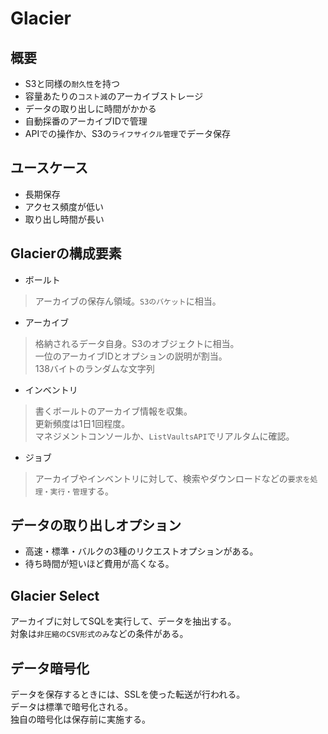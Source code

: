 # Glacier
## 概要
- S3と同様の`耐久性`を持つ
- 容量あたりの`コスト減`のアーカイブストレージ
- データの取り出しに時間がかかる
- 自動採番のアーカイブIDで管理
- APIでの操作か、S3の`ライフサイクル管理`でデータ保存

## ユースケース
- 長期保存
- アクセス頻度が低い
- 取り出し時間が長い
  
## Glacierの構成要素
- ボールト
> アーカイブの保存ん領域。`S3のバケット`に相当。
- アーカイブ
> 格納されるデータ自身。S3のオブジェクトに相当。  
> 一位のアーカイブIDとオプションの説明が割当。  
> 138バイトのランダムな文字列
- インベントリ
> 書くボールトのアーカイブ情報を収集。  
> 更新頻度は1日1回程度。  
> マネジメントコンソールか、`ListVaultsAPI`でリアルタムに確認。
- ジョブ
> アーカイブやインベントリに対して、検索やダウンロードなどの`要求を処理・実行・管理`する。

## データの取り出しオプション
- 高速・標準・バルクの3種のリクエストオプションがある。
- 待ち時間が短いほど費用が高くなる。
  
## Glacier Select
アーカイブに対してSQLを実行して、データを抽出する。  
対象は`非圧縮のCSV形式のみ`などの条件がある。

## データ暗号化
データを保存するときには、SSLを使った転送が行われる。  
データは標準で暗号化される。  
独自の暗号化は保存前に実施する。



